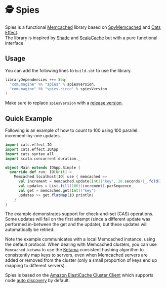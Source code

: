 # 🕵️ Spies

Spies is a functional [Memcached](https://www.memcached.org) library based on [SpyMemcached](https://github.com/amazonwebservices/aws-elasticache-cluster-client-memcached-for-java) and [Cats Effect](https://github.com/typelevel/cats-effect).<br>
The library is inspired by [Shade](https://github.com/monix/shade) and [ScalaCache](https://github.com/cb372/scalacache) but with a pure functional interface.

## Usage

You can add the following lines to `build.sbt` to use the library.

```scala
libraryDependencies ++= Seq(
  "com.magine" %% "spies" % spiesVersion,
  "com.magine" %% "spies-circe" % spiesVersion
)
```

Make sure to replace `spiesVersion` with a [release version](https://github.com/maginepro/spies/releases).

## Quick Example

Following is an example of how to count to 100 using 100 parallel increment-by-one updates.

```scala
import cats.effect.IO
import cats.effect.IOApp
import cats.syntax.all._
import scala.concurrent.duration._

object Main extends IOApp.Simple {
  override def run: IO[Unit] =
    Memcached.localhost[IO].use { memcached =>
      val increment = memcached.update[Int]("key", 10.seconds)(_.fold(1)(_ + 1))
      val updates = List.fill(100)(increment).parSequence_
      val get = memcached.get[Int]("key")
      updates >> get.flatMap(IO.println)
    }
}
```

The example demonstrates support for check-and-set (CAS) operations. Some updates will fail on the first attempt (since a different update was performed in-between the get and the update), but these updates will automatically be retried.

Note the example communicates with a local Memcached instance, using the default protocol. When dealing with Memcached clusters, you can use `Memcached.ketama` to use the [Ketama](https://www.last.fm/user/RJ/journal/2007/04/10/rz_libketama_-_a_consistent_hashing_algo_for_memcache_clients) consistent hashing algorithm to consistently map keys to servers, even when Memcached servers are added or removed from the cluster (only a small proportion of keys end up mapping to different servers).

Spies is based on the [Amazon ElastiCache Cluster Client](https://github.com/awslabs/aws-elasticache-cluster-client-memcached-for-java) which supports node [auto discovery](https://docs.aws.amazon.com/AmazonElastiCache/latest/mem-ug/AutoDiscovery.html) by default.
